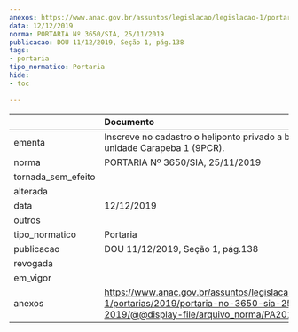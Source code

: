 ```yaml
---
anexos: https://www.anac.gov.br/assuntos/legislacao/legislacao-1/portarias/2019/portaria-no-3650-sia-25-11-2019/@@display-file/arquivo_norma/PA2019-3650.pdf
data: 12/12/2019
norma: PORTARIA Nº 3650/SIA, 25/11/2019
publicacao: DOU 11/12/2019, Seção 1, pág.138
tags:
- portaria
tipo_normatico: Portaria
hide: 
- toc 
 
---
```


|                    | Documento                                                                                                                                            |
|:-------------------|:-----------------------------------------------------------------------------------------------------------------------------------------------------|
| ementa             | Inscreve no cadastro o heliponto privado a bordo da unidade Carapeba 1 (9PCR).                                                                       |
| norma              | PORTARIA Nº 3650/SIA, 25/11/2019                                                                                                                     |
| tornada_sem_efeito |                                                                                                                                                      |
| alterada           |                                                                                                                                                      |
| data               | 12/12/2019                                                                                                                                           |
| outros             |                                                                                                                                                      |
| tipo_normatico     | Portaria                                                                                                                                             |
| publicacao         | DOU 11/12/2019, Seção 1, pág.138                                                                                                                     |
| revogada           |                                                                                                                                                      |
| em_vigor           |                                                                                                                                                      |
| anexos             | https://www.anac.gov.br/assuntos/legislacao/legislacao-1/portarias/2019/portaria-no-3650-sia-25-11-2019/@@display-file/arquivo_norma/PA2019-3650.pdf |
